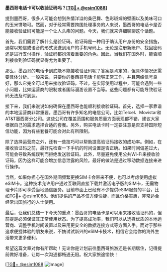 **墨西哥电话卡可以收验证码吗？[[TG💪+ @esim1088](https://t.me/s/esim1088)]**

提到墨西哥，很多人可能会想到热情洋溢的桑巴舞、色彩斑斓的壁画以及美味可口的玉米饼塔可。然而，对于经常需要跨国处理事务的人来说，墨西哥的电话卡是否能接收验证码可能是一个让人头疼的问题。今天，我们就来详细聊聊这个话题。

首先，我们需要了解什么是验证码。验证码是一种用于确认用户身份的安全措施，通常以短信或语音的形式发送到用户的手机号码上。无论是注册新账户、找回密码还是进行支付操作，验证码都扮演着重要的角色。因此，当我们在国外时，能否顺利接收到验证码就显得尤为重要了。

那么，墨西哥的电话卡到底能不能接收验证码呢？答案是肯定的，但具体情况还需要具体分析。一般来说，只要你的墨西哥电话卡能够正常工作，并且网络信号良好，那么它完全可以用来接收验证码。不过，在实际使用过程中，可能会遇到一些小问题，比如运营商的限制或者国际漫游设置不当等。这些问题都有可能导致验证码无法及时到达。

接下来，我们来说说如何确保在墨西哥也能顺利接收验证码。首先，选择一家靠谱的本地运营商非常重要。墨西哥有许多知名的电信公司，比如Telcel、Movistar和AT&T墨西哥分公司。这些公司在覆盖范围和服务质量方面表现都不错，建议大家根据自己的需求选择合适的套餐。另外，购买电话卡时一定要注意是否支持国际短信功能，因为有些套餐可能会对此有所限制。

除了选择运营商之外，还有一些技巧可以帮助提高验证码接收的成功率。例如，在接收验证码之前，最好先检查一下手机的时间设置是否正确。如果时间偏差过大，可能会导致系统误判而拒绝发送验证码。此外，尽量避免使用公共Wi-Fi来接收验证码，因为这样可能会增加信息泄露的风险。最好的做法是通过移动数据连接来进行操作。

当然，如果你担心在国外期间频繁更换SIM卡会带来不便，也可以考虑使用虚拟eSIM卡。这种技术允许用户通过互联网直接下载并激活电子版的SIM卡，无需物理卡片即可享受当地通信服务。目前市面上已经有不少提供eSIM服务的平台，比如TG💪+ @esim1088。他们提供的产品不仅方便快捷，而且价格实惠，非常适合经常出国旅行的人士使用。

最后，让我们总结一下今天的重点：墨西哥的电话卡是可以用来接收验证码的，但前提是必须保证其正常使用状态。为了提高成功率，我们可以从选择优质的本地运营商、调整手机时间设置以及采用更安全的数据连接方式等方面入手。而对于那些追求便捷体验的朋友来说，不妨试试新兴的eSIM卡技术，相信它会给你的海外生活带来更多便利。

希望这篇文章对你有所帮助！无论你是计划前往墨西哥旅游还是长期居住，记得提前做好准备，让每一次沟通都畅通无阻。祝大家旅途愉快！

[[TG💪+ @esim1088](https://t.me/s/esim1088) ![Image](https://i.postimg.cc/4NQfJmqS/Snipaste-2025-05-13-00-14-12.png)]